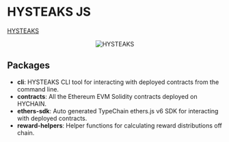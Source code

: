 # HYSTEAKS JS

[HYSTEAKS](https://www.hysteaks.com)

<p align="center">
  <img src="https://www.hysteaks.com/assets/OpenGraph.png" alt="HYSTEAKS">
</p>

## Packages

- __cli__: HYSTEAKS CLI tool for interacting with deployed contracts from the command line.
- __contracts__: All the Ethereum EVM Solidity contracts deployed on HYCHAIN.
- __ethers-sdk__: Auto generated TypeChain ethers.js v6 SDK for interacting with deployed contracts.
- __reward-helpers__: Helper functions for calculating reward distributions off chain.
